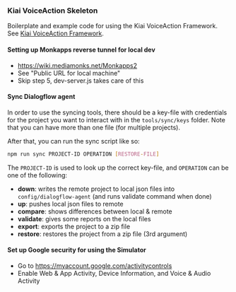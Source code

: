 ### Kiai VoiceAction Skeleton
Boilerplate and example code for using the Kiai VoiceAction Framework.
See [Kiai VoiceAction Framework](https://github.com/mediamonks/kiai).

#### Setting up Monkapps reverse tunnel for local dev
* https://wiki.mediamonks.net/Monkapps2
* See "Public URL for local machine"
* Skip step 5, dev-server.js takes care of this

#### Sync Dialogflow agent
In order to use the syncing tools, there should be a key-file with credentials for the project you want to interact with in the `tools/sync/keys` folder. Note that you can have more than one file (for multiple projects).

After that, you can run the sync script like so:
```sh
npm run sync PROJECT-ID OPERATION [RESTORE-FILE]
```
The `PROJECT-ID` is used to look up the correct key-file, and `OPERATION` can be one of the following:
  
 * __down__: writes the remote project to local json files into `config/dialogflow-agent` (and runs validate command when done)
 * __up__: pushes local json files to remote
 * __compare__: shows differences between local & remote
 * __validate__: gives some reports on the local files
 * __export__: exports the project to a zip file
 * __restore__: restores the project from a zip file (3rd argument)

#### Set up Google security for using the Simulator
* Go to https://myaccount.google.com/activitycontrols
* Enable Web & App Activity, Device Information, and Voice & Audio Activity
